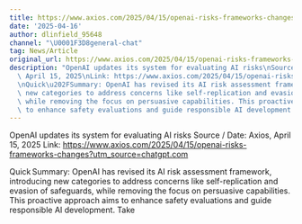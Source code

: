```yaml
---
title: https://www.axios.com/2025/04/15/openai-risks-frameworks-changes?utm_source=chatgpt.com
date: '2025-04-16'
author: dlinfield_95648
channel: "\U0001F3D8general-chat"
tag: News/Article
original_url: https://www.axios.com/2025/04/15/openai-risks-frameworks-changes?utm_source=chatgpt.com
description: "OpenAI updates its system for evaluating AI risks\nSource / Date: Axios,\
  \ April 15, 2025\nLink: https://www.axios.com/2025/04/15/openai-risks-frameworks-changes?utm_source=chatgpt.com\n\
  \nQuick\u202FSummary: OpenAI has revised its AI risk assessment framework, introducing\
  \ new categories to address concerns like self-replication and evasion of safeguards,\
  \ while removing the focus on persuasive capabilities. This proactive approach aims\
  \ to enhance safety evaluations and guide responsible AI development.\nTake"
---
```


OpenAI updates its system for evaluating AI risks
Source / Date: Axios, April 15, 2025
Link: https://www.axios.com/2025/04/15/openai-risks-frameworks-changes?utm_source=chatgpt.com

Quick Summary: OpenAI has revised its AI risk assessment framework, introducing new categories to address concerns like self-replication and evasion of safeguards, while removing the focus on persuasive capabilities. This proactive approach aims to enhance safety evaluations and guide responsible AI development.
Take